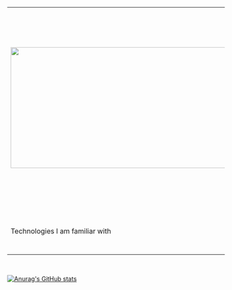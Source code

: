    <table>
      <tr>
       <td>
        <img src="https://user-images.githubusercontent.com/62134536/138182635-822afd01-3be5-4291-b555-dcd7320e9f74.gif" width="1000" height="280"/>
      </td>
      <td>I am <b>Shahed Chowdhury Omi</b> from Bangladesh, studying at <a href="https://www.aiub.edu/">American International University of Bangladesh</a> on Computer Science and           Software engineering 👨‍💻.I love coding and building apps and my motto is "keep trying".
      </td>
     </tr>
   <tr>
      <td>Technologies I am familiar with</td>
      <td>
         <img src="https://user-images.githubusercontent.com/62134536/170682171-22f5f054-7fbb-4839-a508-6f27520fd889.png" width="50" height="50"/>
         <img src="https://user-images.githubusercontent.com/62134536/170682681-7a5f7a6e-e269-4dfa-8c27-83a36509960b.png" width="50" height="50"/>
      </td>

   </tr>
    </table>
  <br/>

[![Anurag's GitHub stats](https://github-readme-stats.vercel.app/api?username=Shahed1998)](https://github.com/anuraghazra/github-readme-stats)
 


